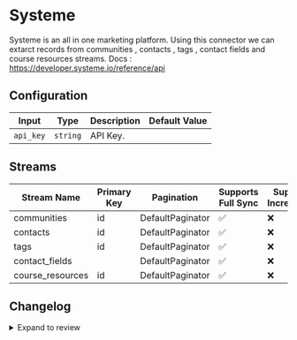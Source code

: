 # Systeme
Systeme is an all in one marketing platform.
Using this connector we can extarct records from communities , contacts , tags , contact fields and course resources streams.
Docs : https://developer.systeme.io/reference/api

## Configuration

| Input | Type | Description | Default Value |
|-------|------|-------------|---------------|
| `api_key` | `string` | API Key.  |  |

## Streams
| Stream Name | Primary Key | Pagination | Supports Full Sync | Supports Incremental |
|-------------|-------------|------------|---------------------|----------------------|
| communities | id | DefaultPaginator | ✅ |  ❌  |
| contacts | id | DefaultPaginator | ✅ |  ❌  |
| tags | id | DefaultPaginator | ✅ |  ❌  |
| contact_fields |  | DefaultPaginator | ✅ |  ❌  |
| course_resources | id | DefaultPaginator | ✅ |  ❌  |

## Changelog

<details>
  <summary>Expand to review</summary>

| Version          | Date              | Pull Request | Subject        |
|------------------|-------------------|--------------|----------------|
| 0.0.33 | 2025-10-21 | [68541](https://github.com/airbytehq/airbyte/pull/68541) | Update dependencies |
| 0.0.32 | 2025-10-14 | [67898](https://github.com/airbytehq/airbyte/pull/67898) | Update dependencies |
| 0.0.31 | 2025-10-07 | [67469](https://github.com/airbytehq/airbyte/pull/67469) | Update dependencies |
| 0.0.30 | 2025-09-30 | [66886](https://github.com/airbytehq/airbyte/pull/66886) | Update dependencies |
| 0.0.29 | 2025-09-23 | [66373](https://github.com/airbytehq/airbyte/pull/66373) | Update dependencies |
| 0.0.28 | 2025-09-09 | [65672](https://github.com/airbytehq/airbyte/pull/65672) | Update dependencies |
| 0.0.27 | 2025-08-24 | [65462](https://github.com/airbytehq/airbyte/pull/65462) | Update dependencies |
| 0.0.26 | 2025-08-16 | [64994](https://github.com/airbytehq/airbyte/pull/64994) | Update dependencies |
| 0.0.25 | 2025-08-02 | [64431](https://github.com/airbytehq/airbyte/pull/64431) | Update dependencies |
| 0.0.24 | 2025-07-26 | [63942](https://github.com/airbytehq/airbyte/pull/63942) | Update dependencies |
| 0.0.23 | 2025-07-05 | [62693](https://github.com/airbytehq/airbyte/pull/62693) | Update dependencies |
| 0.0.22 | 2025-06-28 | [62215](https://github.com/airbytehq/airbyte/pull/62215) | Update dependencies |
| 0.0.21 | 2025-06-21 | [61811](https://github.com/airbytehq/airbyte/pull/61811) | Update dependencies |
| 0.0.20 | 2025-06-14 | [60130](https://github.com/airbytehq/airbyte/pull/60130) | Update dependencies |
| 0.0.19 | 2025-05-04 | [58443](https://github.com/airbytehq/airbyte/pull/58443) | Update dependencies |
| 0.0.18 | 2025-04-12 | [58002](https://github.com/airbytehq/airbyte/pull/58002) | Update dependencies |
| 0.0.17 | 2025-04-05 | [56902](https://github.com/airbytehq/airbyte/pull/56902) | Update dependencies |
| 0.0.16 | 2025-03-22 | [56284](https://github.com/airbytehq/airbyte/pull/56284) | Update dependencies |
| 0.0.15 | 2025-03-08 | [55626](https://github.com/airbytehq/airbyte/pull/55626) | Update dependencies |
| 0.0.14 | 2025-03-01 | [55154](https://github.com/airbytehq/airbyte/pull/55154) | Update dependencies |
| 0.0.13 | 2025-02-22 | [54535](https://github.com/airbytehq/airbyte/pull/54535) | Update dependencies |
| 0.0.12 | 2025-02-15 | [54031](https://github.com/airbytehq/airbyte/pull/54031) | Update dependencies |
| 0.0.11 | 2025-02-08 | [53582](https://github.com/airbytehq/airbyte/pull/53582) | Update dependencies |
| 0.0.10 | 2025-02-01 | [53046](https://github.com/airbytehq/airbyte/pull/53046) | Update dependencies |
| 0.0.9 | 2025-01-25 | [52450](https://github.com/airbytehq/airbyte/pull/52450) | Update dependencies |
| 0.0.8 | 2025-01-18 | [51996](https://github.com/airbytehq/airbyte/pull/51996) | Update dependencies |
| 0.0.7 | 2025-01-11 | [51427](https://github.com/airbytehq/airbyte/pull/51427) | Update dependencies |
| 0.0.6 | 2024-12-28 | [50817](https://github.com/airbytehq/airbyte/pull/50817) | Update dependencies |
| 0.0.5 | 2024-12-21 | [50307](https://github.com/airbytehq/airbyte/pull/50307) | Update dependencies |
| 0.0.4 | 2024-12-14 | [49763](https://github.com/airbytehq/airbyte/pull/49763) | Update dependencies |
| 0.0.3 | 2024-12-12 | [49428](https://github.com/airbytehq/airbyte/pull/49428) | Update dependencies |
| 0.0.2 | 2024-12-11 | [49124](https://github.com/airbytehq/airbyte/pull/49124) | Starting with this version, the Docker image is now rootless. Please note that this and future versions will not be compatible with Airbyte versions earlier than 0.64 |
| 0.0.1 | 2024-10-30 | | Initial release by [@ombhardwajj](https://github.com/ombhardwajj) via Connector Builder |

</details>
